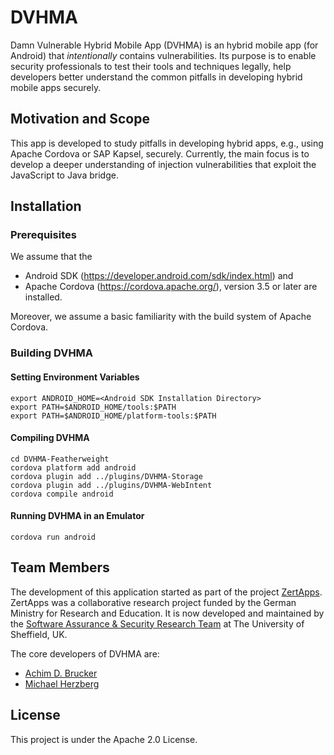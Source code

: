 # DVHMA
Damn Vulnerable Hybrid Mobile App (DVHMA) is an hybrid mobile app (for
Android) that *intentionally* contains vulnerabilities. Its purpose is
to enable security professionals to test their tools and techniques
legally, help developers better understand the common pitfalls in
developing hybrid mobile apps securely.

## Motivation and Scope
This app is developed to study pitfalls in developing hybrid apps,
e.g., using Apache Cordova or SAP Kapsel, securely. Currently, the
main focus is to develop a deeper understanding of injection
vulnerabilities that exploit the JavaScript to Java bridge.

## Installation
### Prerequisites
We assume that the
* Android SDK (https://developer.android.com/sdk/index.html) and 
* Apache Cordova (https://cordova.apache.org/), version 3.5 or later
are installed. 

Moreover, we assume a basic familiarity with the build system of 
Apache Cordova.

### Building DVHMA
#### Setting Environment Variables
    export ANDROID_HOME=<Android SDK Installation Directory>
    export PATH=$ANDROID_HOME/tools:$PATH
    export PATH=$ANDROID_HOME/platform-tools:$PATH

#### Compiling DVHMA
    cd DVHMA-Featherweight
    cordova platform add android
    cordova plugin add ../plugins/DVHMA-Storage
    cordova plugin add ../plugins/DVHMA-WebIntent 
    cordova compile android

#### Running DVHMA in an Emulator
    cordova run android 

## Team Members
The development of this application started as part of the project 
[ZertApps](http://www.zertapps.de). ZertApps was a collaborative 
research project funded by the German Ministry for Research and 
Education. It is now developed and maintained by the [Software 
Assurance & Security Research Team](https://logicalhacking.com) 
at The University of Sheffield, UK. 

The core developers of DVHMA are:
* [Achim D. Brucker](http://www.brucker.ch/)
* [Michael Herzberg](http://www.dcs.shef.ac.uk/cgi-bin/makeperson?M.Herzberg)

## License
This project is under the Apache 2.0 License. 
